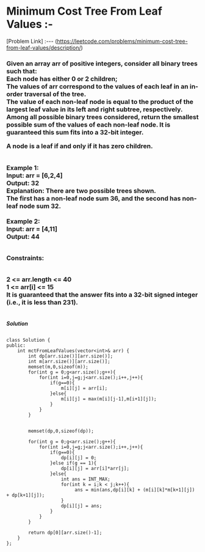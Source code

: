 # Minimum Cost Tree From Leaf Values :-

[Problem Link] :--- (https://leetcode.com/problems/minimum-cost-tree-from-leaf-values/description/)

<h3>
Given an array arr of positive integers, consider all binary trees such that:<br>
Each node has either 0 or 2 children;<br>
The values of arr correspond to the values of each leaf in an in-order traversal of the tree.<br>
The value of each non-leaf node is equal to the product of the largest leaf value in its left and right subtree, respectively.<br>
Among all possible binary trees considered, return the smallest possible sum of the values of each non-leaf node. It is guaranteed this sum fits into a 32-bit integer.<br>

A node is a leaf if and only if it has zero children.<br><br>

Example 1:<br>
Input: arr = [6,2,4]<br>
Output: 32<br>
Explanation: There are two possible trees shown.<br>
The first has a non-leaf node sum 36, and the second has non-leaf node sum 32.<br><br>
Example 2:<br>
Input: arr = [4,11]<br>
Output: 44<br><br>
 

Constraints:<br><br>

2 <= arr.length <= 40<br>
1 <= arr[i] <= 15<br>
It is guaranteed that the answer fits into a 32-bit signed integer (i.e., it is less than 231).<br><br>
  
</h3>

***Solution***

```

class Solution {
public:
    int mctFromLeafValues(vector<int>& arr) {
        int dp[arr.size()][arr.size()];
        int m[arr.size()][arr.size()];
        memset(m,0,sizeof(m));
        for(int g = 0;g<arr.size();g++){
            for(int i=0,j=g;j<arr.size();i++,j++){
                if(g==0){
                    m[i][j] = arr[i];
                }else{
                    m[i][j] = max(m[i][j-1],m[i+1][j]);
                }
            }
        }
    
        
        memset(dp,0,sizeof(dp));
        
        for(int g = 0;g<arr.size();g++){
            for(int i=0,j=g;j<arr.size();i++,j++){
                if(g==0){
                    dp[i][j] = 0;
                }else if(g == 1){
                    dp[i][j] = arr[i]*arr[j];
                }else{
                    int ans = INT_MAX;
                    for(int k = i;k < j;k++){
                         ans = min(ans,dp[i][k] + (m[i][k]*m[k+1][j]) + dp[k+1][j]);
                    }
                    dp[i][j] = ans;
                }
            }
        }
        
        return dp[0][arr.size()-1];
    }
};


```
